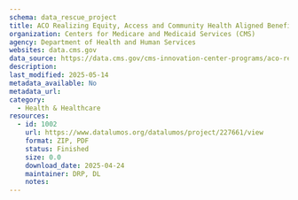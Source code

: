```yaml
---
schema: data_rescue_project 
title: ACO Realizing Equity, Access and Community Health Aligned Beneficiaries
organization: Centers for Medicare and Medicaid Services (CMS)
agency: Department of Health and Human Services
websites: data.cms.gov
data_source: https://data.cms.gov/cms-innovation-center-programs/aco-realizing-equity-access-and-community-health/aco-realizing-equity-access-and-community-health-aligned-beneficiaries
description: 
last_modified: 2025-05-14
metadata_available: No
metadata_url: 
category:
  - Health & Healthcare 
resources:
  - id: 1002
    url: https://www.datalumos.org/datalumos/project/227661/view
    format: ZIP, PDF
    status: Finished
    size: 0.0
    download_date: 2025-04-24
    maintainer: DRP, DL
    notes: 
---
```

